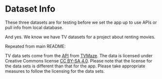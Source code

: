# Dataset Info

These three datasets are for testing before we set the app up to use APIs or pull info from local database.

And yes. We know we have TV datasets for a project about renting movies.


Repeated from main README:

TV data sets come from the [API](https://www.tvmaze.com/api) from [TVMaze](https://www.tvmaze.com). The data is licensed under Creative Commons license [CC BY-SA 4.0](https://creativecommons.org/licenses/by-sa/4.0). Please note that the license for the data sets is different than that for the app. Please take appropriate measures to follow the licensing for the data sets.